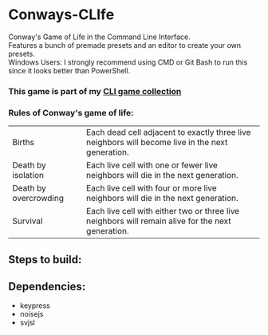 # Conways-CLIfe
Conway's Game of Life in the Command Line Interface.  
Features a bunch of premade presets and an editor to create your own presets.  
Windows Users: I strongly recommend using CMD or Git Bash to run this since it looks better than PowerShell.  

### This game is part of my [CLI game collection](https://github.com/Sv443/CLI-Games-Collection)
  
### Rules of Conway's game of life:
|  |  |
| --- | --- |
| Births | Each dead cell adjacent to exactly three live neighbors will become live in the next generation. |
| Death by isolation | Each live cell with one or fewer live neighbors will die in the next generation. |
| Death by overcrowding | Each live cell with four or more live neighbors will die in the next generation. |
| Survival | Each live cell with either two or three live neighbors will remain alive for the next generation. |

## Steps to build:

## Dependencies:
- keypress
- noisejs
- svjsl
